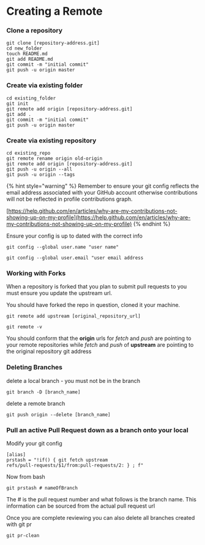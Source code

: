 # Creating a Remote

### Clone a repository

```
git clone [repository-address.git]
cd new_folder
touch README.md
git add README.md
git commit -m "initial commit"
git push -u origin master

```

### Create via existing folder 

```
cd existing_folder
git init
git remote add origin [repository-address.git]
git add .
git commit -m "initial commit"
git push -u origin master
```

### Create via existing repository

```text
cd existing_repo
git remote rename origin old-origin
git remote add origin [repository-address.git]
git push -u origin --all
git push -u origin --tags
```

{% hint style="warning" %}
Remember to ensure your git config reflects the email address associated with your GitHub account otherwise contributions will not be reflected in profile contributions graph.

[https://help.github.com/en/articles/why-are-my-contributions-not-showing-up-on-my-profile](https://help.github.com/en/articles/why-are-my-contributions-not-showing-up-on-my-profile)
{% endhint %}

Ensure your config is up to dated with the correct info

```text
git config --global user.name "user name"
```

```text
git config --global user.email "user email address
```

### Working with Forks

When a repository is forked that you plan to submit pull requests to you must ensure you update the upstream url.

You should have forked the repo in question, cloned it your machine. 

```text
git remote add upstream [original_repository_url]
```

```text
git remote -v
```

You should conform that the **origin** urls for _fetch_ and _push_ are pointing to your remote repositories while _fetch_ and _push_ of **upstream** are pointing to the original repository git address

### Deleting Branches

delete a local branch - you must not be in the branch

```text
git branch -D [branch_name]
```

delete a remote branch

```text
git push origin --delete [branch_name]
```

### Pull an active Pull Request down as a branch onto your local

Modify your git config

```text
[alias]
prstash = "!if() { git fetch upstream
refs/pull-requests/$1/from:pull-requests/2: } ; f"
```

Now from bash

```text
git prstash # nameOfBranch
```

The \# is the pull request number and what follows is the branch name. This information can be sourced from the actual pull request url

Once you are complete reviewing you can also delete all branches created with git pr

```text
git pr-clean
```

